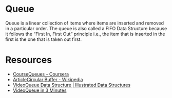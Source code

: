 # Queue

Queue is a linear collection of items where items are inserted and removed in a particular order. The queue is also called a FIFO Data Structure because it follows the “First In, First Out” principle i.e., the item that is inserted in the first is the one that is taken out first.

# Resources
- [CourseQueues - Coursera](https://www.coursera.org/lecture/data-structures/queues-EShpq)
- [ArticleCircular Buffer - Wikipedia](https://en.wikipedia.org/wiki/Circular_buffer)
- [VideoQueue Data Structure | Illustrated Data Structures](https://www.youtube.com/watch?v=mDCi1lXd9hc)
- [VideoQueue in 3 Minutes](https://www.youtube.com/watch?v=D6gu-_tmEpQ)
